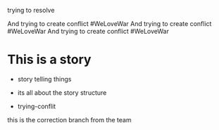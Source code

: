trying to resolve

And trying to create conflict
#WeLoveWar
And trying to create conflict
#WeLoveWar
And trying to create conflict
#WeLoveWar

# This is a story

* story telling things

* its all about the story structure
* trying-conflit

this is the correction branch from the team

